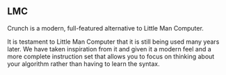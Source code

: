 ## LMC
Crunch is a modern, full-featured alternative to Little Man Computer. 

It is testament to Little Man Computer that it is still being used many years later. We have taken inspiration from it and given it a modern feel and a more complete instruction set that allows you to focus on thinking about your algorithm rather than having to learn the syntax. 


